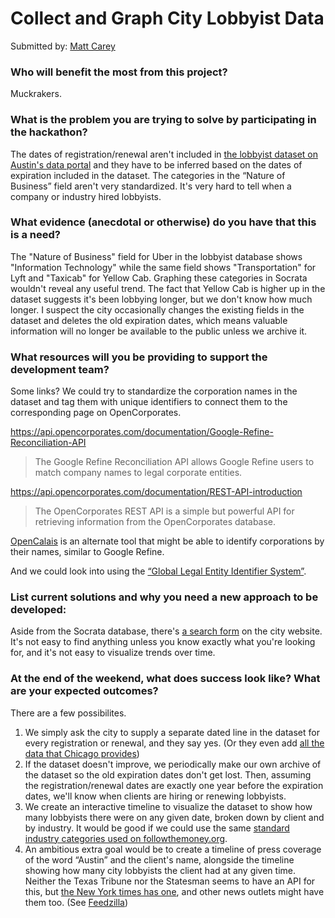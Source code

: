 # Collect and Graph City Lobbyist Data

Submitted by: [Matt Carey](https://github.com/mscarey)


### Who will benefit the most from this project?

Muckrakers.


### What is the problem you are trying to solve by participating in the hackathon?

The dates of registration/renewal aren't included in [the lobbyist dataset on Austin's data portal](https://data.austintexas.gov/dataset/Lobbyists/bqav-9x6a) and they have to be inferred based on the dates of expiration included in the dataset. The categories in the “Nature of Business” field aren't very standardized. It's very hard to tell when a company or industry hired lobbyists.


### What evidence (anecdotal or otherwise) do you have that this is a need?

The "Nature of Business" field for Uber in the lobbyist database shows "Information Technology" while the same field shows "Transportation" for Lyft and "Taxicab" for Yellow Cab. Graphing these categories in Socrata wouldn't reveal any useful trend. The fact that Yellow Cab is higher up in the dataset suggests it's been lobbying longer, but we don't know how much longer. I suspect the city occasionally changes the existing fields in the dataset and deletes the old expiration dates, which means valuable information will no longer be available to the public unless we archive it.


### What resources will you be providing to support the development team?

Some links? We could try to standardize the corporation names in the dataset and tag them with unique identifiers to connect them to the corresponding page on OpenCorporates.

https://api.opencorporates.com/documentation/Google-Refine-Reconciliation-API

> The Google Refine Reconciliation API allows Google Refine users to match company names to legal corporate entities. 

https://api.opencorporates.com/documentation/REST-API-introduction

> The OpenCorporates REST API is a simple but powerful API for retrieving information from the OpenCorporates database.  

[OpenCalais](http://www.opencalais.com/about) is an alternate tool that might be able to identify corporations by their names, similar to Google Refine.

And we could look into using the [“Global Legal Entity Identifier System”](http://openleis.com/info/about_the_LEI_system). 


### List current solutions and why you need a new approach to be developed:

Aside from the Socrata database, there's [a search form](http://www.austintexas.gov/cityclerk/lobbyist/index.cfm) on the city website. It's not easy to find anything unless you know exactly what you're looking for, and it's not easy to visualize trends over time.


### At the end of the weekend, what does success look like? What are your expected outcomes?

There are a few possibilites.

1. We simply ask the city to supply a separate dated line in the dataset for every registration or renewal, and they say yes. (Or they even add [all the data that Chicago provides](https://data.cityofchicago.org/Ethics/Lobbyist-Data-Lobbyist-Registry-2012-to-present/ypez-j3yg))
2. If the dataset doesn't improve, we periodically make our own archive of the dataset so the old expiration dates don't get lost. Then, assuming the registration/renewal dates are exactly one year before the expiration dates, we'll know when clients are hiring or renewing lobbyists.
3. We create an interactive timeline to visualize the dataset to show how many lobbyists there were on any given date, broken down by client and by industry. It would be good if we could use the same [standard industry categories used on followthemoney.org](http://www.followthemoney.org/database/IndustryTotals.phtml).
4. An ambitious extra goal would be to create a timeline of press coverage of the word “Austin” and the client's name, alongside the timeline showing how many city lobbyists the client had at any given time. Neither the Texas Tribune nor the Statesman seems to have an API for this, but [the New York times has one](http://developer.nytimes.com/docs/read/article_search_api_v2), and other news outlets might have them too. (See [Feedzilla](https://code.google.com/p/feedzilla-api/wiki/RestApi))





